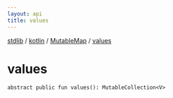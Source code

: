 ```yaml
---
layout: api
title: values
---
```

[stdlib](../../index.html) / [kotlin](../index.html) / [MutableMap](index.html) / [values](values.html)

# values

```
abstract public fun values(): MutableCollection<V>
```
